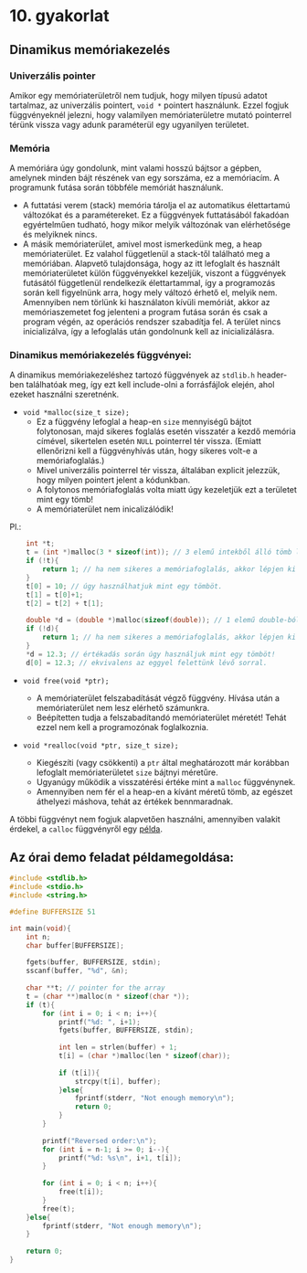 # 10. gyakorlat

## Dinamikus memóriakezelés

### Univerzális pointer

Amikor egy memóriaterületről nem tudjuk, hogy milyen típusú adatot tartalmaz, az univerzális pointert, `void *` pointert használunk. Ezzel fogjuk függvényeknél jelezni, hogy valamilyen memóriaterületre mutató pointerrel térünk vissza vagy adunk paraméterül egy ugyanilyen területet.

### Memória

A memóriára úgy gondolunk, mint valami hosszú bájtsor a gépben, amelynek minden bájt részének van egy sorszáma, ez a memóriacím. A programunk futása során többféle memóriát használunk.
* A futtatási verem (stack) memória tárolja el az automatikus élettartamú változókat és a paramétereket. Ez a függvények futtatásából fakadóan egyértelműen tudható, hogy mikor melyik változónak van elérhetősége és melyiknek nincs.
* A másik memóriaterület, amivel most ismerkedünk meg, a heap memóriaterület. Ez valahol függetlenül a stack-től található meg a memóriában. Alapvető tulajdonsága, hogy az itt lefoglalt és használt memóriaterületet külön függvényekkel kezeljük, viszont a függvények futásától függetlenül rendelkezik élettartammal, így a programozás során kell figyelnünk arra, hogy mely változó érhető el, melyik nem. Amennyiben nem törlünk ki használaton kívüli memóriát, akkor az memóriaszemetet fog jelenteni a program futása során és csak a program végén, az operációs rendszer szabadítja fel. A terület nincs inicializálva, így a lefoglalás után gondolnunk kell az inicializálásra.

### Dinamikus memóriakezelés függvényei:

A dinamikus memóriakezeléshez tartozó függvények az `stdlib.h` header-ben találhatóak meg, így ezt kell include-olni a forrásfájlok elején, ahol ezeket használni szeretnénk.

* `void *malloc(size_t size);`
  * Ez a függvény lefoglal a heap-en `size` mennyiségű bájtot folytonosan, majd sikeres foglalás esetén visszatér a kezdő memória címével, sikertelen esetén `NULL` pointerrel tér vissza. (Emiatt ellenőrizni kell a függvényhívás után, hogy sikeres volt-e a memóriafoglalás.)
  * Mivel univerzális pointerrel tér vissza, általában explicit jelezzük, hogy milyen pointert jelent a kódunkban.
  * A folytonos memóriafoglalás volta miatt úgy kezeletjük ezt a területet mint egy tömb!
  * A memóriaterület nem inicalizálódik!

Pl.:
```C
    int *t;
    t = (int *)malloc(3 * sizeof(int)); // 3 elemű intekből álló tömb létrehozása
    if (!t){
        return 1; // ha nem sikeres a memóriafoglalás, akkor lépjen ki a program. Ellenkező esetben seg. fault-ot dobna a *t
    }
    t[0] = 10; // úgy használhatjuk mint egy tömböt.
    t[1] = t[0]+1;
    t[2] = t[2] + t[1];
    
    double *d = (double *)malloc(sizeof(double)); // 1 elemű double-ból álló tömb
    if (!d){
        return 1; // ha nem sikeres a memóriafoglalás, akkor lépjen ki a program. Ellenkező esetben seg. fault-ot dobna a *d
    }
    *d = 12.3; // értékadás során úgy használjuk mint egy tömböt!
    d[0] = 12.3; // ekvivalens az eggyel felettünk lévő sorral.
```

* `void free(void *ptr);`
  * A memóriaterület felszabadítását végző függvény. Hívása után a memóriaterület nem lesz elérhető számunkra.
  * Beépítetten tudja a felszabadítandó memóriaterület méretét! Tehát ezzel nem kell a programozónak foglalkoznia.
  
* `void *realloc(void *ptr, size_t size);`
  * Kiegészíti (vagy csökkenti) a `ptr` által meghatározott már korábban lefoglalt memóriaterületet `size` bájtnyi méretűre.
  * Ugyanúgy működik a visszatérési értéke mint a `malloc` függvénynek.
  * Amennyiben nem fér el a heap-en a kívánt méretű tömb, az egészet áthelyezi máshova, tehát az értékek bennmaradnak.
  
A többi függvényt nem fogjuk alapvetően használni, amennyiben valakit érdekel, a `calloc` függvényről egy [példa](https://www.tutorialspoint.com/c_standard_library/c_function_calloc.htm).

## Az órai demo feladat példamegoldása:

```C
#include <stdlib.h>
#include <stdio.h>
#include <string.h>

#define BUFFERSIZE 51

int main(void){
    int n;
    char buffer[BUFFERSIZE];
    
    fgets(buffer, BUFFERSIZE, stdin);
    sscanf(buffer, "%d", &n);
    
    char **t; // pointer for the array
    t = (char **)malloc(n * sizeof(char *));
    if (t){
        for (int i = 0; i < n; i++){
            printf("%d: ", i+1);
            fgets(buffer, BUFFERSIZE, stdin);
            
            int len = strlen(buffer) + 1;
            t[i] = (char *)malloc(len * sizeof(char));
            
            if (t[i]){
                strcpy(t[i], buffer);
            }else{
                fprintf(stderr, "Not enough memory\n");
                return 0;
            }
        }
        
        printf("Reversed order:\n");
        for (int i = n-1; i >= 0; i--){
            printf("%d: %s\n", i+1, t[i]);
        }
        
        for (int i = 0; i < n; i++){
            free(t[i]);
        }
        free(t);
    }else{
        fprintf(stderr, "Not enough memory\n");
    }
    
    return 0;
}
```
